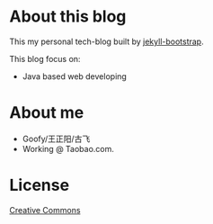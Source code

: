 # About this blog

This my personal tech-blog built by [jekyll-bootstrap](https://github.com/plusjade/jekyll-bootstrap).

This blog focus on:

- Java based web developing

# About me

* Goofy/王正阳/古飞
* Working @ Taobao.com.

# License

[Creative Commons](http://creativecommons.org/licenses/by-nc-sa/3.0/)
